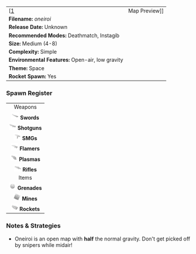 |                                                          |                                        |
|----------------------------------------------------------|----------------------------------------|
| \[[1](File:Oneiroi.png%7Cthumb%7Ccenter)|Map Preview\]\] | **Author: Derek "*Favorito*" Ponicki** |
| **Filename:** *oneiroi*                                  |
| **Release Date:** Unknown                                |
| **Recommended Modes:** Deathmatch, Instagib              |
| **Size:** Medium (4-8)                                   |
| **Complexity:** Simple                                   |
| **Environmental Features:** Open-air, low gravity        |
| **Theme:** Space                                         |
| **Rocket Spawn:** Yes                                    |

### Spawn Register

|                                                                                             |
|:-------------------------------------------------------------------------------------------:|
|                                           Weapons                                           |
|     <img src="Sword.png" title="fig:Sword.png" alt="Sword.png" width="20" /> **Swords**     |
| <img src="Shotgun.png" title="fig:Shotgun.png" alt="Shotgun.png" width="20" /> **Shotguns** |
|         <img src="Smg.png" title="fig:Smg.png" alt="Smg.png" width="20" /> **SMGs**         |
|   <img src="Flamer.png" title="fig:Flamer.png" alt="Flamer.png" width="20" /> **Flamers**   |
|   <img src="Plasma.png" title="fig:Plasma.png" alt="Plasma.png" width="20" /> **Plasmas**   |
|     <img src="Rifle.png" title="fig:Rifle.png" alt="Rifle.png" width="20" /> **Rifles**     |
|                                            Items                                            |
| <img src="Grenade.png" title="fig:Grenade.png" alt="Grenade.png" width="20" /> **Grenades** |
|       <img src="Mine.png" title="fig:Mine.png" alt="Mine.png" width="20" /> **Mines**       |
|   <img src="Rocket.png" title="fig:Rocket.png" alt="Rocket.png" width="20" /> **Rockets**   |

### Notes & Strategies

-   Oneiroi is an open map with **half** the normal gravity. Don't get picked off by snipers while midair!


